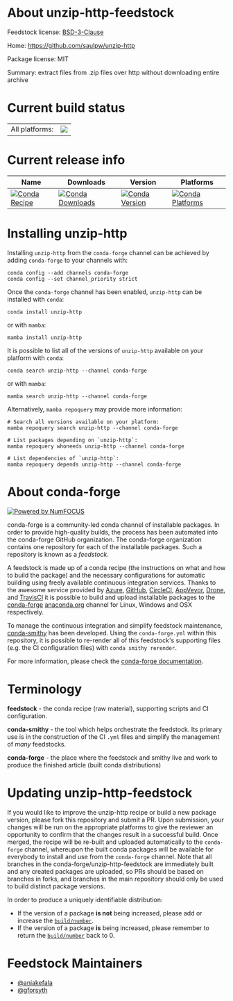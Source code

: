 About unzip-http-feedstock
==========================

Feedstock license: [BSD-3-Clause](https://github.com/conda-forge/unzip-http-feedstock/blob/main/LICENSE.txt)

Home: https://github.com/saulpw/unzip-http

Package license: MIT

Summary: extract files from .zip files over http without downloading entire archive

Current build status
====================


<table><tr><td>All platforms:</td>
    <td>
      <a href="https://dev.azure.com/conda-forge/feedstock-builds/_build/latest?definitionId=16503&branchName=main">
        <img src="https://dev.azure.com/conda-forge/feedstock-builds/_apis/build/status/unzip-http-feedstock?branchName=main">
      </a>
    </td>
  </tr>
</table>

Current release info
====================

| Name | Downloads | Version | Platforms |
| --- | --- | --- | --- |
| [![Conda Recipe](https://img.shields.io/badge/recipe-unzip--http-green.svg)](https://anaconda.org/conda-forge/unzip-http) | [![Conda Downloads](https://img.shields.io/conda/dn/conda-forge/unzip-http.svg)](https://anaconda.org/conda-forge/unzip-http) | [![Conda Version](https://img.shields.io/conda/vn/conda-forge/unzip-http.svg)](https://anaconda.org/conda-forge/unzip-http) | [![Conda Platforms](https://img.shields.io/conda/pn/conda-forge/unzip-http.svg)](https://anaconda.org/conda-forge/unzip-http) |

Installing unzip-http
=====================

Installing `unzip-http` from the `conda-forge` channel can be achieved by adding `conda-forge` to your channels with:

```
conda config --add channels conda-forge
conda config --set channel_priority strict
```

Once the `conda-forge` channel has been enabled, `unzip-http` can be installed with `conda`:

```
conda install unzip-http
```

or with `mamba`:

```
mamba install unzip-http
```

It is possible to list all of the versions of `unzip-http` available on your platform with `conda`:

```
conda search unzip-http --channel conda-forge
```

or with `mamba`:

```
mamba search unzip-http --channel conda-forge
```

Alternatively, `mamba repoquery` may provide more information:

```
# Search all versions available on your platform:
mamba repoquery search unzip-http --channel conda-forge

# List packages depending on `unzip-http`:
mamba repoquery whoneeds unzip-http --channel conda-forge

# List dependencies of `unzip-http`:
mamba repoquery depends unzip-http --channel conda-forge
```


About conda-forge
=================

[![Powered by
NumFOCUS](https://img.shields.io/badge/powered%20by-NumFOCUS-orange.svg?style=flat&colorA=E1523D&colorB=007D8A)](https://numfocus.org)

conda-forge is a community-led conda channel of installable packages.
In order to provide high-quality builds, the process has been automated into the
conda-forge GitHub organization. The conda-forge organization contains one repository
for each of the installable packages. Such a repository is known as a *feedstock*.

A feedstock is made up of a conda recipe (the instructions on what and how to build
the package) and the necessary configurations for automatic building using freely
available continuous integration services. Thanks to the awesome service provided by
[Azure](https://azure.microsoft.com/en-us/services/devops/), [GitHub](https://github.com/),
[CircleCI](https://circleci.com/), [AppVeyor](https://www.appveyor.com/),
[Drone](https://cloud.drone.io/welcome), and [TravisCI](https://travis-ci.com/)
it is possible to build and upload installable packages to the
[conda-forge](https://anaconda.org/conda-forge) [anaconda.org](https://anaconda.org/)
channel for Linux, Windows and OSX respectively.

To manage the continuous integration and simplify feedstock maintenance,
[conda-smithy](https://github.com/conda-forge/conda-smithy) has been developed.
Using the ``conda-forge.yml`` within this repository, it is possible to re-render all of
this feedstock's supporting files (e.g. the CI configuration files) with ``conda smithy rerender``.

For more information, please check the [conda-forge documentation](https://conda-forge.org/docs/).

Terminology
===========

**feedstock** - the conda recipe (raw material), supporting scripts and CI configuration.

**conda-smithy** - the tool which helps orchestrate the feedstock.
                   Its primary use is in the construction of the CI ``.yml`` files
                   and simplify the management of *many* feedstocks.

**conda-forge** - the place where the feedstock and smithy live and work to
                  produce the finished article (built conda distributions)


Updating unzip-http-feedstock
=============================

If you would like to improve the unzip-http recipe or build a new
package version, please fork this repository and submit a PR. Upon submission,
your changes will be run on the appropriate platforms to give the reviewer an
opportunity to confirm that the changes result in a successful build. Once
merged, the recipe will be re-built and uploaded automatically to the
`conda-forge` channel, whereupon the built conda packages will be available for
everybody to install and use from the `conda-forge` channel.
Note that all branches in the conda-forge/unzip-http-feedstock are
immediately built and any created packages are uploaded, so PRs should be based
on branches in forks, and branches in the main repository should only be used to
build distinct package versions.

In order to produce a uniquely identifiable distribution:
 * If the version of a package **is not** being increased, please add or increase
   the [``build/number``](https://docs.conda.io/projects/conda-build/en/latest/resources/define-metadata.html#build-number-and-string).
 * If the version of a package **is** being increased, please remember to return
   the [``build/number``](https://docs.conda.io/projects/conda-build/en/latest/resources/define-metadata.html#build-number-and-string)
   back to 0.

Feedstock Maintainers
=====================

* [@anjakefala](https://github.com/anjakefala/)
* [@gforsyth](https://github.com/gforsyth/)

